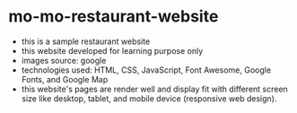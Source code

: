 # mo-mo-restaurant-website
  - this is a sample restaurant website 
  - this website developed for learning purpose only
  - images source: google
  - technologies used: HTML, CSS, JavaScript, Font Awesome, Google Fonts, and Google Map 
  - this website's pages are render well and display fit with different screen size like desktop, tablet, and mobile device (responsive web design).
